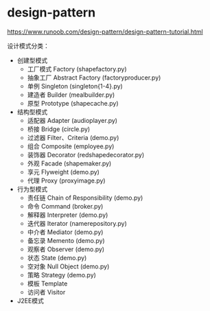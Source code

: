 # design-pattern
https://www.runoob.com/design-pattern/design-pattern-tutorial.html


设计模式分类：
* 创建型模式
    * 工厂模式 Factory (shapefactory.py)
    * 抽象工厂 Abstract Factory (factoryproducer.py)
    * 单例 Singleton (singleton{1-4}.py)
    * 建造者 Builder (mealbuilder.py)
    * 原型 Prototype (shapecache.py)
* 结构型模式
    * 适配器 Adapter (audioplayer.py)
    * 桥接 Bridge (circle.py)
    * 过滤器 Filter、Criteria (demo.py)
    * 组合 Composite (employee.py)
    * 装饰器 Decorator (redshapedecorator.py)
    * 外观 Facade (shapemaker.py)
    * 享元 Flyweight (demo.py)
    * 代理 Proxy (proxyimage.py)
* 行为型模式
    * 责任链 Chain of Responsibility (demo.py)
    * 命令 Command (broker.py)
    * 解释器 Interpreter (demo.py)
    * 迭代器 Iterator (namerepository.py)
    * 中介者 Mediator (demo.py)
    * 备忘录 Memento (demo.py)
    * 观察者 Observer (demo.py)
    * 状态 State (demo.py)
    * 空对象 Null Object (demo.py)
    * 策略 Strategy (demo.py)
    * 模板 Template
    * 访问者 Visitor
* J2EE模式
